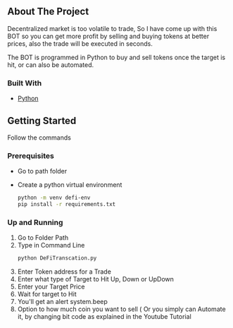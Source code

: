 <!-- ABOUT THE PROJECT -->
## About The Project

Decentralized market is too volatile to trade, So I have come up with this BOT so you can get more profit by selling and buying tokens at better prices, also the trade will be executed in seconds.

The BOT is programmed in Python to buy and sell tokens once the target is hit, or can also be automated.

### Built With

* [Python](https://www.python.org/)


<!-- GETTING STARTED -->
## Getting Started

Follow the commands

### Prerequisites
* Go to path folder

* Create a python virtual environment
  ```sh
  python -m venv defi-env
  pip install -r requirements.txt
  ```

### Up and Running

1. Go to Folder Path
2. Type in Command Line
   ```sh
   python DeFiTranscation.py
   ```
3. Enter Token address for a Trade
4. Enter what type of Target to Hit Up, Down or UpDown
5. Enter your Target Price
6. Wait for target to Hit
7. You'll get an alert system.beep
8. Option to how much coin you want to sell ( Or you simply can Automate it, by changing bit code as explained in the Youtube Tutorial